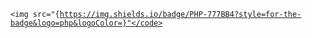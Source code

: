 <code><img src="{https://img.shields.io/badge/PHP-777BB4?style=for-the-badge&logo=php&logoColor=}"</code>
